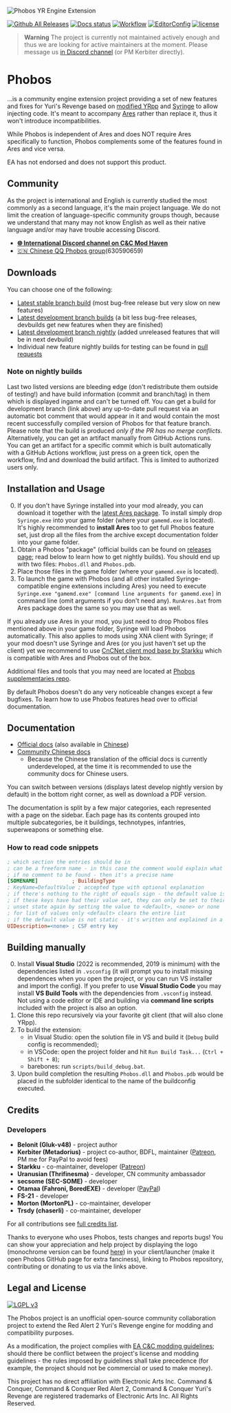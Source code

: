 ![Phobos YR Engine Extension](logo.png)

[![Github All Releases](https://img.shields.io/github/downloads/Phobos-developers/Phobos/total.svg)](https://github.com/Phobos-developers/Phobos/releases)
[![Docs status](https://readthedocs.org/projects/phobos/badge/?version=latest)](https://phobos.readthedocs.io/en/latest/?badge=latest)
[![Workflow](https://img.shields.io/github/actions/workflow/status/Phobos-developers/Phobos/nightly.yml?branch=develop)](https://github.com/Phobos-developers/Phobos/actions)
[![EditorConfig](https://github.com/Phobos-developers/Phobos/workflows/EditorConfig/badge.svg)](https://github.com/Phobos-developers/Phobos/actions?query=workflow%3AEditorConfig)
[![license](https://img.shields.io/github/license/Phobos-developers/Phobos.svg)](https://www.gnu.org/licenses/lgpl-3.0.en.html)

> **Warning**
> The project is currently not maintained actively enough and thus we are looking for active maintainers at the moment. Please message us [in Discord channel](https://discord.gg/sZeMzz6qVg) (or PM Kerbiter directly).

# Phobos

...is a community engine extension project providing a set of new features and fixes for Yuri's Revenge based on [modified YRpp](https://github.com/Metadorius/YRpp) and [Syringe](https://github.com/Ares-Developers/Syringe) to allow injecting code. It's meant to accompany [Ares](https://github.com/Ares-Developers/Ares) rather than replace it, thus it won't introduce incompatibilities.

While Phobos is independent of Ares and does NOT require Ares specifically to function, Phobos complements some of the features found in Ares and vice versa.

EA has not endorsed and does not support this product.

Community
---------

As the project is international and English is currently studied the most commonly as a second language, it's the main project language. We do not limit the creation of language-specific community groups though, because we understand that many may not know English as well as their native language and/or may have trouble accessing Discord.

- **[🌐 International Discord channel on C&C Mod Haven](https://discord.gg/sZeMzz6qVg)**
- [🇨🇳 Chinese QQ Phobos group](http://qm.qq.com/cgi-bin/qm/qr?_wv=1027&k=f_h7TZoVX_8--ZedVFBMmjRrLBIzjMKJ&authKey=QfNyW4DZUFqL3ZKzGL5PgLUWTnISj0myWn4WGtPPQmi3F%2FP3vfnuBd3YjLFk%2BU94&noverify=0&group_code=630590659)(630590659)

Downloads
---------

You can choose one of the following:
- [Latest stable branch build](https://github.com/Phobos-developers/Phobos/releases/latest) (most bug-free release but very slow on new features)
- [Latest development branch builds](https://github.com/Phobos-developers/Phobos/releases) (a bit less bug-free releases, devbuilds get new features when they are finished)
- [Latest development branch nightly](https://nightly.link/Phobos-developers/Phobos/blob/develop/.github/workflows/nightly.yml) (added unreleased features that will be in next devbuild)
- Individual new feature nightly builds for testing can be found in [pull requests](https://github.com/Phobos-developers/Phobos/pulls)

### Note on nightly builds

Last two listed versions are bleeding edge (don't redistribute them outside of testing!) and have build information (commit and branch/tag) in them which is displayed ingame and can't be turned off. You can get a build for development branch (link above) any up-to-date pull request via an automatic bot comment that would appear in it and would contain the most recent successfully compiled version of Phobos for that feature branch. Please note that the build is  produced *only if the PR has no merge conflicts*. Alternatively, you can get an artifact manually from GitHub Actions runs. You can get an artifact for a specific commit which is built automatically with a GitHub Actions workflow, just press on a green tick, open the workflow, find and download the build artifact. This is limited to authorized users only.

Installation and Usage
----------------------

0. If you don't have Syringe installed into your mod already, you can download it together with the [latest Ares package](https://launchpad.net/ares/+download). To install simply drop `Syringe.exe` into your game folder (where your `gamemd.exe` is located). It's highly recommended to **install Ares** too to get full Phobos feature set, just drop all the files from the archive except documentation folder into your game folder.
1. Obtain a Phobos "package" (official builds can be found on [releases page](https://github.com/Phobos-developers/Phobos/releases); read below to learn how to get nightly builds). You should end up with two files: `Phobos.dll` and `Phobos.pdb`.
2. Place those files in the game folder (where your `gamemd.exe` is located).
3. To launch the game with Phobos (and all other installed Syringe-compatible engine extensions including Ares) you need to execute `Syringe.exe "gamemd.exe" [command line arguments for gamemd.exe]` in command line (omit arguments if you don't need any). `RunAres.bat` from Ares package does the same so you may use that as well.

If you already use Ares in your mod, you just need to drop Phobos files mentioned above in your game folder, Syringe will load Phobos automatically. This also applies to mods using XNA client with Syringe; if your mod doesn't use Syringe and Ares (or you just haven't set up the client) yet we recommend to use [CnCNet client mod base by Starkku](https://github.com/Starkku/cncnet-client-mod-base) which is compatible with Ares and Phobos out of the box.

Additional files and tools that you may need are located at [Phobos supplementaries repo](https://github.com/Phobos-developers/PhobosSupplementaries).

By default Phobos doesn't do any very noticeable changes except a few bugfixes. To learn how to use Phobos features head over to official documentation.

Documentation
-------------

- [Official docs](https://phobos.readthedocs.io) (also available in [Chinese](https://phobos.readthedocs.io/zh_CN/latest))
- [Community Chinese docs](https://docs.qq.com/doc/p/dc3da1ce39a6e787b6e133f7d33d6aebef581cb4)
  - Because the Chinese translation of the official docs is currently underdeveloped, at the time it is recommended to use the community docs for Chinese users.

You can switch between versions (displays latest develop nightly version by default) in the bottom right corner, as well as download a PDF version.

The documentation is split by a few major categories, each represented with a page on the sidebar. Each page has its contents grouped into multiple subcategories, be it buildings, technotypes, infantries, superweapons or something else.

### How to read code snippets

```ini
; which section the entries should be in
; can be a freeform name - in this case the comment would explain what it is
; if no comment to be found - then it's a precise name
[SOMENAME]           ; BuildingType
; KeyName=DefaultValue ; accepted type with optional explanation
; if there's nothing to the right of equals sign - the default value is empty/absent
; if these keys have had their value set, they can only be set to their default
; unset state again by setting the value to <default>, <none> or none
; for list of values only <default> clears the entire list
; if the default value is not static - it's written and explained in a comment
UIDescription=<none> ; CSF entry key
```

Building manually
-----------------

0. Install **Visual Studio** (2022 is recommended, 2019 is minimum) with the dependencies listed in `.vsconfig` (it will prompt you to install missing dependences when you open the project, or you can run VS installer and import the config). If you prefer to use **Visual Studio Code** you may install **VS Build Tools** with the dependencies from `.vsconfig` instead. Not using a code editor or IDE and building via **command line scripts** included with the project is also an option.
1. Clone this repo recursively via your favorite git client (that will also clone YRpp).
2. To build the extension:
   - in Visual Studio: open the solution file in VS and build it (`Debug` build config is recommended);
   - in VSCode: open the project folder and hit `Run Build Task...` (`Ctrl + Shift + B`);
   - barebones: run `scripts/build_debug.bat`.
3. Upon build completion the resulting `Phobos.dll` and `Phobos.pdb` would be placed in the subfolder identical to the name of the buildconfig executed.

Credits
-------

### Developers
- **Belonit (Gluk-v48)** - project author
- **Kerbiter (Metadorius)** - project co-author, BDFL, maintainer ([Patreon](https://www.patreon.com/kerbiter), PM me for PayPal to avoid fees)
- **Starkku** - co-maintainer, developer ([Patreon](https://www.patreon.com/Starkku))
- **Uranusian (Thrifinesma)** - developer, CN community ambassador
- **secsome (SEC-SOME)** - developer
- **Otamaa (Fahroni, BoredEXE)** - developer ([PayPal](https://paypal.me/GeneralOtama))
- **FS-21** - developer
- **Morton (MortonPL)** - co-maintainer, developer
- **Trsdy (chaserli)** - co-maintainer, developer

For all contributions see [full credits list](CREDITS.md).

Thanks to everyone who uses Phobos, tests changes and reports bugs! You can show your appreciation and help project by displaying the logo (monochrome version can be found [here](https://github.com/Phobos-developers/Phobos/blob/develop/logo-mono.png)) in your client/launcher (make it open Phobos GitHub page for extra fanciness), linking to Phobos repository, contributing or donating to us via the links above.

Legal and License
-----

[![LGPL v3](https://www.gnu.org/graphics/lgplv3-147x51.png)](https://opensource.org/licenses/LGPL-3.0)

The Phobos project is an unofficial open-source community collaboration project to extend the Red Alert 2 Yuri's Revenge engine for modding and compatibility purposes.

As a modification, the project complies with [EA C&C modding guidelines](https://www.ea.com/games/command-and-conquer/command-and-conquer-remastered/modding-faq); should there be conflict between the project's license and modding guidelines - the rules imposed by guidelines shall take precedence (for example, the project should not be commercial or used to make money).

This project has no direct affiliation with Electronic Arts Inc. Command & Conquer, Command & Conquer Red Alert 2, Command & Conquer Yuri's Revenge are registered trademarks of Electronic Arts Inc. All Rights Reserved.
